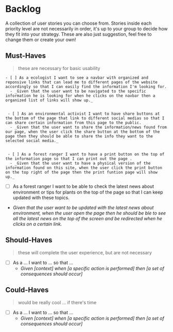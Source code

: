 # Backlog

A collection of user stories you can choose from. Stories inside each priority
level are not necessarily in order, it's up to your group to decide how they fit
into your strategy. These are also just suggestion, feel free to change them or
create your own!

## Must-Haves

> these are necessary for basic usability

    - [ ] As a ecologist I want to see a navbar with organized and reponsive links that can lead me to different pages of the website accordingly so that I can easily find the information I'm looking for.
      - _Given that the user want to be navigated to the specific information he is looking for when he clicks on the navbar then a organized list of links will show up._


     - [ ] As an environmental activist I want to have share buttons at the bottom of the page that link to different social medias so that I can share certain information from this page to the public.
      - _Given that the user want to share the information/news found from our page, when the user click the share button at the bottom of the page then they should be able to share the info they want to the selected social media._


     - [ ] As a forest ranger I want to have a print button on the top of the information page so that I can print out the page .
      - _Given that the user want to have a physical version of the information found on this site, when the user click the print button on the top right of the page then the print funtion page will show up._

- [ ] As a forest ranger I want to be able to check the latest news about environment or tips for plants on the top of the page so that I can keep updated with these topics. 
- _Given that the user want to be updated with the latest news about environment, when the user open the page then he should be ble to see all the latest news on the top of the screen and be redirected when he clicks on a certain link._

## Should-Haves

> these will complete the user experience, but are not necessary

- [ ] As a ... I want to ... so that ...
  - _Given [context] when [a specific action is performed] then [a set of
    consequences should occur]_

## Could-Haves

> would be really cool ... if there's time

- [ ] As a ... I want to ... so that ...
  - _Given [context] when [a specific action is performed] then [a set of
    consequences should occur]_
